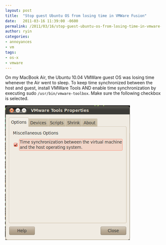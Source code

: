 ```yaml
---
layout: post
title:  "Stop guest Ubuntu OS from losing time in VMWare Fusion"
date:   2011-03-16 11:39:00 -0600
permalink: /2011/03/16/stop-guest-ubuntu-os-from-losing-time-in-vmware-fusion
author: ryin
categories:
- annoyances
- vm
tags:
- os-x
- vmware
---
```

On my MacBook Air, the Ubuntu 10.04 VMWare guest OS was losing time whenever the Air went to sleep. To keep time synchronized between the host and guest, install VMWare Tools AND enable time synchronization by executing sudo ``/usr/bin/vmware-toolbox``. Make sure the following checkbox is selected.

![VMware properties](/assets/vmware-tools-properties.png )
